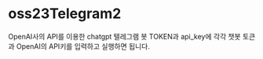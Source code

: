 # oss23Telegram2

OpenAI사의 API를 이용한 chatgpt 텔레그램 봇
TOKEN과 api_key에 각각 챗봇 토큰과 OpenAI의 API키를 입력하고 실행하면 됩니다.
